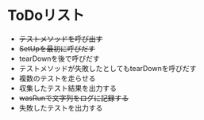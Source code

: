 # ToDoリスト
* ~~テストメソッドを呼び出す~~
* ~~SetUpを最初に呼びだす~~
* tearDownを後で呼びだす
* テストメソッドが失敗したとしてもtearDownを呼びだす
* 複数のテストを走らせる
* 収集したテスト結果を出力する
* ~~wasRunで文字列をログに記録する~~
* 失敗したテストを出力する